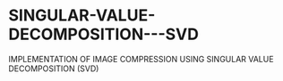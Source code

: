 # SINGULAR-VALUE-DECOMPOSITION---SVD
IMPLEMENTATION OF IMAGE COMPRESSION USING SINGULAR VALUE DECOMPOSITION (SVD)
